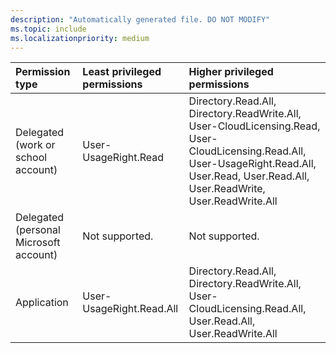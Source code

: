 ```yaml
---
description: "Automatically generated file. DO NOT MODIFY"
ms.topic: include
ms.localizationpriority: medium
---
```


|Permission type|Least privileged permissions|Higher privileged permissions|
|:---|:---|:---|
|Delegated (work or school account)|User-UsageRight.Read|Directory.Read.All, Directory.ReadWrite.All, User-CloudLicensing.Read, User-CloudLicensing.Read.All, User-UsageRight.Read.All, User.Read, User.Read.All, User.ReadWrite, User.ReadWrite.All|
|Delegated (personal Microsoft account)|Not supported.|Not supported.|
|Application|User-UsageRight.Read.All|Directory.Read.All, Directory.ReadWrite.All, User-CloudLicensing.Read.All, User.Read.All, User.ReadWrite.All|
